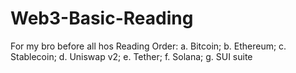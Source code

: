 # Web3-Basic-Reading
For my bro before all hos 
Reading Order: a. Bitcoin; b. Ethereum; c. Stablecoin; d. Uniswap v2; e. Tether; f. Solana; g. SUI suite
